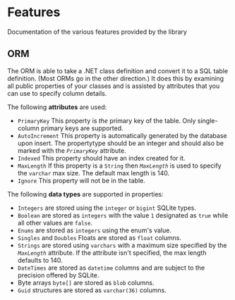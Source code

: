 ﻿# Features

  Documentation of the various features provided by the library

## ORM

  The ORM is able to take a .NET class definition and convert it to a SQL table definition. (Most ORMs go in the other direction.) It does this by examining all public properties of your classes and is assisted by attributes that you can use to specify column details.

  The following **attributes** are used:

  - `PrimaryKey` This property is *the* primary key of the table. Only single-column primary keys are supported.
  - `AutoIncrement` This property is automatically generated by the database upon insert. The propertytype should be an integer and should also be marked with the *`PrimaryKey`* attribute.
  - `Indexed` This property should have an index created for it.
  - `MaxLength` If this property is a `String` then *`MaxLength`* is used to specify the `varchar` max size. The default max length is 140.
  - `Ignore` This property will not be in the table.

  The following **data types** are supported in properties:

  - `Integers` are stored using the `integer` or `bigint` SQLite types.
  - `Boolean` are stored as `integers` with the value `1` designated as `true` while all other values are `false`.
  - `Enums` are stored as `integers` using the enum's value.
  - `Singles` and `Doubles` Floats are stored as `float` columns.
  - `Strings` are stored using `varchars` with a maximum size specified by the *`MaxLength`* attribute. If the attribute isn't specified, the max length defaults to 140.
  - `DateTimes` are stored as `datetime` columns and are subject to the precision offered by SQLite.
  - Byte arrays `byte[]` are stored as `blob` columns.
  - `Guid` structures are stored as `varchar(36)` columns.
